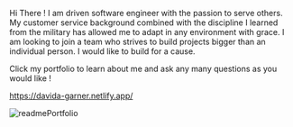 Hi There ! 
I am driven software engineer with the passion to serve others.
My customer service background combined with the discipline I learned from the military has allowed me to adapt in any environment with grace.
I am looking to join a team who strives to build projects bigger than an individual person. I would like to build for a cause.

Click my portfolio to learn about me and ask any many questions as you would like !

https://davida-garner.netlify.app/



![readmePortfolio](https://user-images.githubusercontent.com/78241661/115492880-a8429d80-a230-11eb-80b5-cbe19d49ac84.jpg)
